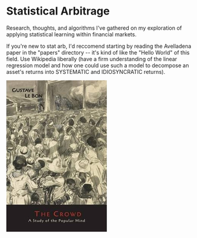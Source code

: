 # Statistical Arbitrage
Research, thoughts, and algorithms I've gathered on my exploration of applying statistical learning within financial markets.

If you're new to stat arb, I'd reccomend starting by reading the Avelladena paper in the "papers" directory -- it's kind of like the "Hello World" of this field. Use Wikipedia liberally (have a firm understanding of the linear regression model and how one could use such a model to decompose an asset's returns into SYSTEMATIC and IDIOSYNCRATIC returns).

!["financial markets"](misc/financialMarkets.jpg)
